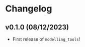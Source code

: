 # Changelog

<!--next-version-placeholder-->

## v0.1.0 (08/12/2023)

- First release of `modelling_tools`!